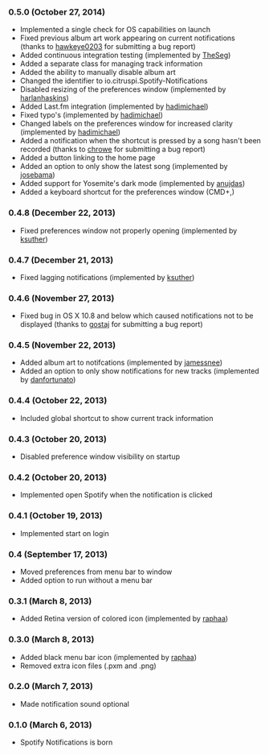 ### 0.5.0 (October 27, 2014)

- Implemented a single check for OS capabilities on launch
- Fixed previous album art work appearing on current notifications (thanks to [hawkeye0203](https://github.com/hawkeye0203) for submitting a bug report)
- Added continuous integration testing (implemented by [TheSeg](https://github.com/TheSeg))
- Added a separate class for managing track information
- Added the ability to manually disable album art
- Changed the identifier to io.citruspi.Spotify-Notifications
- Disabled resizing of the preferences window (implemented by [harlanhaskins](https://github.com/harlanhaskins))
- Added Last.fm integration (implemented by [hadimichael](https://github.com/hadimichael))
- Fixed typo's (implemented by [hadimichael](https://github.com/hadimichael))
- Changed labels on the preferences window for increased clarity (implemented by [hadimichael](https://github.com/hadimichael))
- Added a notification when the shortcut is pressed by a song hasn't been recorded (thanks to [chrowe](https://github.com/chrowe) for submitting a bug report)
- Added a button linking to the home page
- Added an option to only show the latest song (implemented by [josebama](https://github.com/josebama))
- Added support for Yosemite's dark mode (implemented by [anujdas](https://github.com/anujdas))
- Added a keyboard shortcut for the preferences window (CMD+,)

### 0.4.8 (December 22, 2013)

- Fixed preferences window not properly opening (implemented by [ksuther](https://github.com/ksuther))

### 0.4.7 (December 21, 2013)

- Fixed lagging notifications (implemented by [ksuther](https://github.com/ksuther))

### 0.4.6 (November 27, 2013)

- Fixed bug in OS X 10.8 and below which caused notifications not to be displayed (thanks to [gostaj](https://github.com/gostaj) for submitting a bug report)

### 0.4.5 (November 22, 2013)

- Added album art to notifcations (implemented by [jamessnee](https://github.com/jamessnee))
- Added an option to only show notifications for new tracks (implemented by [danfortunato](https://github.com/danfortunato))

### 0.4.4 (October 22, 2013)

- Included global shortcut to show current track information

### 0.4.3 (October 20, 2013)

- Disabled preference window visibility on startup

### 0.4.2 (October 20, 2013)

- Implemented open Spotify when the notification is clicked

### 0.4.1 (October 19, 2013)

- Implemented start on login 

### 0.4 (September 17, 2013)

- Moved preferences from menu bar to window
- Added option to run without a menu bar

### 0.3.1 (March 8, 2013)

- Added Retina version of colored icon (implemented by [raphaa](https://github.com/raphaa))

### 0.3.0 (March 8, 2013)

- Added black menu bar icon (implemented by [raphaa](https://github.com/raphaa))
- Removed extra icon files (.pxm and .png)

### 0.2.0 (March 7, 2013)

- Made notification sound optional

### 0.1.0 (March 6, 2013)

- Spotify Notifications is born
